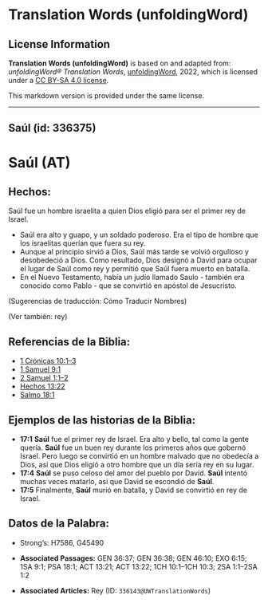 # Translation Words (unfoldingWord)

## License Information

**Translation Words (unfoldingWord)** is based on and adapted from: _unfoldingWord® Translation Words_, [unfoldingWord](https://unfoldingword.org/utw), 2022, which is licensed under a [CC BY-SA 4.0 license](https://creativecommons.org/licenses/by-sa/4.0/legalcode.en).

This markdown version is provided under the same license.



--------------------------------

## Saúl (id: 336375)

Saúl (AT)
=========

Hechos:
-------

Saúl fue un hombre israelita a quien Dios eligió para ser el primer rey de Israel.

* Saúl era alto y guapo, y un soldado poderoso. Era el tipo de hombre que los israelitas querían que fuera su rey.
* Aunque al principio sirvió a Dios, Saúl más tarde se volvió orgulloso y desobedeció a Dios. Como resultado, Dios designó a David para ocupar el lugar de Saúl como rey y permitió que Saúl fuera muerto en batalla.
* En el Nuevo Testamento, había un judío llamado Saulo \- también era conocido como Pablo \- que se convirtió en apóstol de Jesucristo.

(Sugerencias de traducción: Cómo Traducir Nombres)

(Ver también: rey)

Referencias de la Biblia:
-------------------------

* [1 Crónicas 10:1–3](https://ref.ly/1Chr10:1-1Chr10:3)
* [1 Samuel 9:1](https://ref.ly/1Sam9:1)
* [2 Samuel 1:1–2](https://ref.ly/2Sam1:1-2Sam1:2)
* [Hechos 13:22](https://ref.ly/Acts13:22)
* [Salmo 18:1](https://ref.ly/Ps18:1)

Ejemplos de las historias de la Biblia:
---------------------------------------

* **17:1** **Saúl** fue el primer rey de Israel. Era alto y bello, tal como la gente quería. **Saúl** fue un buen rey durante los primeros años que gobernó Israel. Pero luego se convirtió en un hombre malvado que no obedecía a Dios, así que Dios eligió a otro hombre que un día sería rey en su lugar.
* **17:4** **Saúl** se puso celoso del amor del pueblo por David. **Saúl** intentó muchas veces matarlo, así que David se escondió de **Saúl**.
* **17:5** Finalmente, **Saúl** murió en batalla, y David se convirtió en rey de Israel.

Datos de la Palabra:
--------------------

* Strong’s: H7586, G45490

* **Associated Passages:** GEN 36:37; GEN 36:38; GEN 46:10; EXO 6:15; 1SA 9:1; PSA 18:1; ACT 13:21; ACT 13:22; 1CH 10:1–1CH 10:3; 2SA 1:1–2SA 1:2
* **Associated Articles:** Rey (ID: `336143@UWTranslationWords`)

